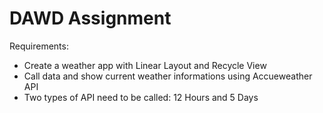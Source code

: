 # DAWD Assignment 
 Requirements: 
   - Create a weather app with Linear Layout and Recycle View
   - Call data and show current weather informations using Accueweather API
   - Two types of API need to be called: 12 Hours and 5 Days
 
